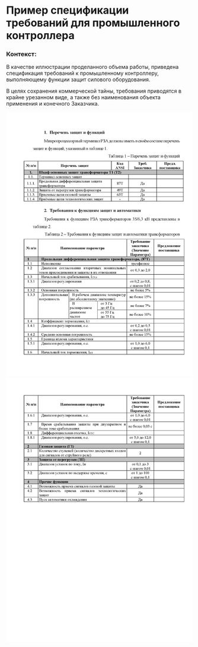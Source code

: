 # Пример спецификации требований для промышленного контроллера

### Контекст:
В качестве иллюстрации проделанного объема работы, приведена спецификация требований к промышленному контроллеру, выполняющему функции защит силового оборудования.

В целях сохранения коммерческой тайны, требования приводятся в крайне урезанном виде, а также без наименования объекта применения и конечного Заказчика.

![page_1](./controller-requirements_page_1.png)
![page_2](./controller-requirements_page_2.png)
